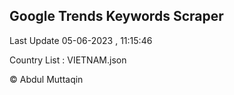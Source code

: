 

## Google Trends Keywords Scraper 
 
Last Update 05-06-2023 , 11:15:46

Country List :
VIETNAM.json



© Abdul Muttaqin 
